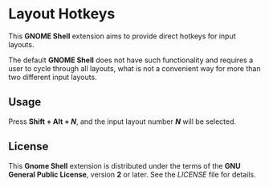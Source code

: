 # Layout Hotkeys

This **GNOME Shell** extension aims to provide direct hotkeys for input layouts.

The default **GNOME Shell** does not have such functionality and requires a user to cycle through all layouts,
what is not a convenient way for more than two different input layouts.

## Usage

Press **Shift + Alt + *N***, and the input layout number ***N*** will be selected.

## License

This **Gnome Shell** extension is distributed under the terms of the **GNU General Public License**,
version **2** or later. See the *LICENSE* file for details.
